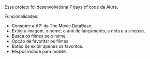 Esse projeto foi desenvolvidona 7 days of code da Alura.

Funcionalidades:
- Consome a API da The Movie DataBase.  
- Exibe a imagem, o nome, o ano de lançamento, a nota e a sinopse.  
- Busca os filmes pelo nome.  
- Opção de favoritar os filmes.  
- Botão de exibir apenas os favoritos.  
- Resposividade para mobile.
